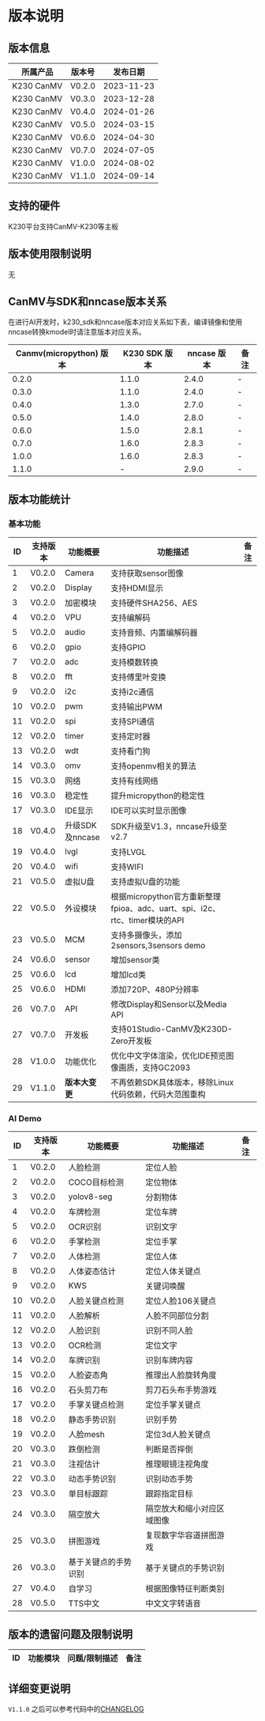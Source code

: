 # 版本说明

## 版本信息

| 所属产品 | 版本号 | 发布日期 |
|----------|--------|----------|
| K230 CanMV | V0.2.0 | 2023-11-23 |
| K230 CanMV | V0.3.0 | 2023-12-28 |
| K230 CanMV | V0.4.0 | 2024-01-26 |
| K230 CanMV | V0.5.0 | 2024-03-15 |
| K230 CanMV | V0.6.0 | 2024-04-30 |
| K230 CanMV | V0.7.0 | 2024-07-05 |
| K230 CanMV | V1.0.0 | 2024-08-02 |
| K230 CanMV | V1.1.0 | 2024-09-14 |

## 支持的硬件

K230平台支持CanMV-K230等主板

## 版本使用限制说明

无

## CanMV与SDK和nncase版本关系

在进行AI开发时，k230_sdk和nncase版本对应关系如下表，编译镜像和使用nncase转换kmodel时请注意版本对应关系。

| Canmv(micropython) 版本| K230 SDK 版本 | nncase 版本  | 备注 |
| -------------| ------------- | ----------- |  ---- |
| 0.2.0        | 1.1.0         | 2.4.0       |  -    |
| 0.3.0        | 1.1.0         | 2.4.0       |  -    |
| 0.4.0        | 1.3.0         | 2.7.0       |  -    |
| 0.5.0        | 1.4.0         | 2.8.0       |  -    |
| 0.6.0        | 1.5.0         | 2.8.1       |  -    |
| 0.7.0        | 1.6.0         | 2.8.3       |  -    |
| 1.0.0        | 1.6.0         | 2.8.3       |  -    |
| 1.1.0        | -             | 2.9.0       |  -    |

## 版本功能统计

### 基本功能

| ID | 支持版本 | 功能概要 | 功能描述 | 备注 |
| --- | --- | --- | --- | --- |
| 1 | V0.2.0 | Camera | 支持获取sensor图像 | |
| 2 | V0.2.0 | Display | 支持HDMI显示 | |
| 3 | V0.2.0 | 加密模块 | 支持硬件SHA256、AES | |
| 4 | V0.2.0 | VPU | 支持编解码 | |
| 5 | V0.2.0 | audio | 支持音频、内置编解码器 | |
| 6 | V0.2.0 | gpio | 支持GPIO | |
| 7 | V0.2.0 | adc | 支持模数转换 | |
| 8 | V0.2.0 | fft | 支持傅里叶变换 | |
| 9 | V0.2.0 | i2c | 支持i2c通信 | |
| 10 | V0.2.0 | pwm | 支持输出PWM | |
| 11 | V0.2.0 | spi | 支持SPI通信 | |
| 12 | V0.2.0 | timer | 支持定时器 | |
| 13 | V0.2.0 | wdt | 支持看门狗 | |
| 14 | V0.3.0 | omv | 支持openmv相关的算法 | |
| 15 | V0.3.0 | 网络 | 支持有线网络 | |
| 16 | V0.3.0 | 稳定性 | 提升micropython的稳定性 | |
| 17 | V0.3.0 | IDE显示 | IDE可以实时显示图像 | |
| 18 | V0.4.0 | 升级SDK及nncase | SDK升级至V1.3，nncase升级至v2.7 | |
| 19 | V0.4.0 | lvgl | 支持LVGL | |
| 20 | V0.4.0 | wifi | 支持WIFI | |
| 21 | V0.5.0 | 虚拟U盘 | 支持虚拟U盘的功能 | |
| 22 | V0.5.0 | 外设模块 | 根据micropython官方重新整理fpioa、adc、uart、spi、i2c、rtc、timer模块的API | |
| 23 | V0.5.0 | MCM | 支持多摄像头，添加2sensors,3sensors demo | |
| 24 | V0.6.0 | sensor | 增加sensor类 | |
| 25 | V0.6.0 | lcd | 增加lcd类 | |
| 25 | V0.6.0 | HDMI | 添加720P、480P分辨率 | |
| 26 | V0.7.0 | API | 修改Display和Sensor以及Media API | |
| 27 | V0.7.0 | 开发板 | 支持01Studio-CanMV及K230D-Zero开发板 | |
| 28 | V1.0.0 | 功能优化 | 优化中文字体渲染，优化IDE预览图像画质，支持GC2093 | |
| 29 | V1.1.0 | **版本大变更** | 不再依赖SDK具体版本，移除Linux代码依赖，代码大范围重构 | |

### AI Demo

| ID | 支持版本 | 功能概要 | 功能描述 | 备注 |
| --- | --- | --- | --- | --- |
| 1 | V0.2.0 | 人脸检测 | 定位人脸 | |
| 2 | V0.2.0 | COCO目标检测 | 定位物体 | |
| 3 | V0.2.0 | yolov8-seg | 分割物体 | |
| 4 | V0.2.0 | 车牌检测 | 定位车牌 | |
| 5 | V0.2.0 | OCR识别 | 识别文字 | |
| 6 | V0.2.0 | 手掌检测 | 定位手掌 | |
| 7 | V0.2.0 | 人体检测 | 定位人体 | |
| 8 | V0.2.0 | 人体姿态估计 | 定位人体关键点 | |
| 9 | V0.2.0 | KWS | 关键词唤醒 | |
| 10 | V0.2.0 | 人脸关键点检测 | 定位人脸106关键点 | |
| 11 | V0.2.0 | 人脸解析 | 人脸不同部位分割 | |
| 12 | V0.2.0 | 人脸识别 | 识别不同人脸 | |
| 13 | V0.2.0 | OCR检测 | 定位文字 | |
| 14 | V0.2.0 | 车牌识别 | 识别车牌内容 | |
| 15 | V0.2.0 | 人脸姿态角 | 推理出人脸旋转角度 | |
| 16 | V0.2.0 | 石头剪刀布 | 剪刀石头布手势游戏 | |
| 17 | V0.2.0 | 手掌关键点检测 | 定位手掌关键点 | |
| 18 | V0.2.0 | 静态手势识别 | 识别手势 | |
| 19 | V0.2.0 | 人脸mesh | 定位3d人脸关键点 | |
| 20 | V0.3.0 | 跌倒检测 | 判断是否摔倒 | |
| 21 | V0.3.0 | 注视估计 | 推理眼镜注视角度 | |
| 22 | V0.3.0 | 动态手势识别 | 识别动态手势 | |
| 23 | V0.3.0 | 单目标跟踪 | 跟踪指定目标 | |
| 24 | V0.3.0 | 隔空放大 | 隔空放大和缩小对应区域图像 | |
| 25 | V0.3.0 | 拼图游戏 | 复现数字华容道拼图游戏 | |
| 26 | V0.3.0 | 基于关键点的手势识别 | 基于关键点的手势识别 | |
| 27 | V0.4.0 | 自学习 | 根据图像特征判断类别 | |
| 28 | V0.5.0 | TTS中文 | 中文文字转语音 | |

## 版本的遗留问题及限制说明

| ID | 功能模块 | 问题/限制描述 | 备注 |
| --- | --- | --- | --- |

## 详细变更说明

`V1.1.0` 之后可以参考代码中的[CHANGELOG](https://github.com/kendryte/canmv_k230/blob/main/CHANGELOG.md)
